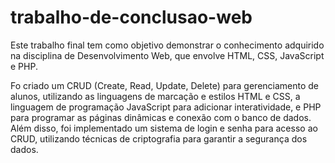 # trabalho-de-conclusao-web
Este trabalho final tem como objetivo demonstrar o conhecimento adquirido na disciplina de Desenvolvimento Web, que envolve HTML, CSS, JavaScript e PHP.

Fo criado um CRUD (Create, Read, Update, Delete) para gerenciamento de alunos, utilizando as linguagens de marcação e estilos HTML e CSS, a linguagem de
programação JavaScript para adicionar interatividade, e PHP para programar as páginas dinâmicas e conexão com o banco de dados.
Além disso, foi implementado um sistema de login e senha para acesso ao CRUD, utilizando técnicas de criptografia para garantir a segurança dos dados.
